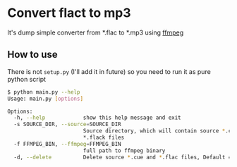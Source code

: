 # Convert flact to mp3

It's dump simple converter from *.flac to *.mp3 using [ffmpeg](https://www.ffmpeg.org)

## How to use

There is not `setup.py` (I'll add it in future) so you need to run it as pure python script

```bash
$ python main.py --help
Usage: main.py [options]

Options:
  -h, --help            show this help message and exit
  -s SOURCE_DIR, --source=SOURCE_DIR
                        Source directory, which will contain source *.cue and
                        *.flack files
  -f FFMPEG_BIN, --ffmpeg=FFMPEG_BIN
                        full path to ffmpeg binary
  -d, --delete          Delete source *.cue and *.flac files, Default = False
```